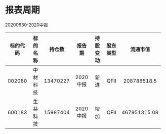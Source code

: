 # 报表周期 

20200630-2020中报

| 标的代码 | 标的名称 | 持仓数 | 报告期 | 持股变动 | 股东类型 | 流通市值 |
|:--:|:--:|:--:|:--:|:--:|:--:|:--:|
|002080|中材科技|13470227|2020中报|新进|QFII|208788518.5|
|600183|生益科技|15987404|2020中报|增加|QFII|467951315.08|